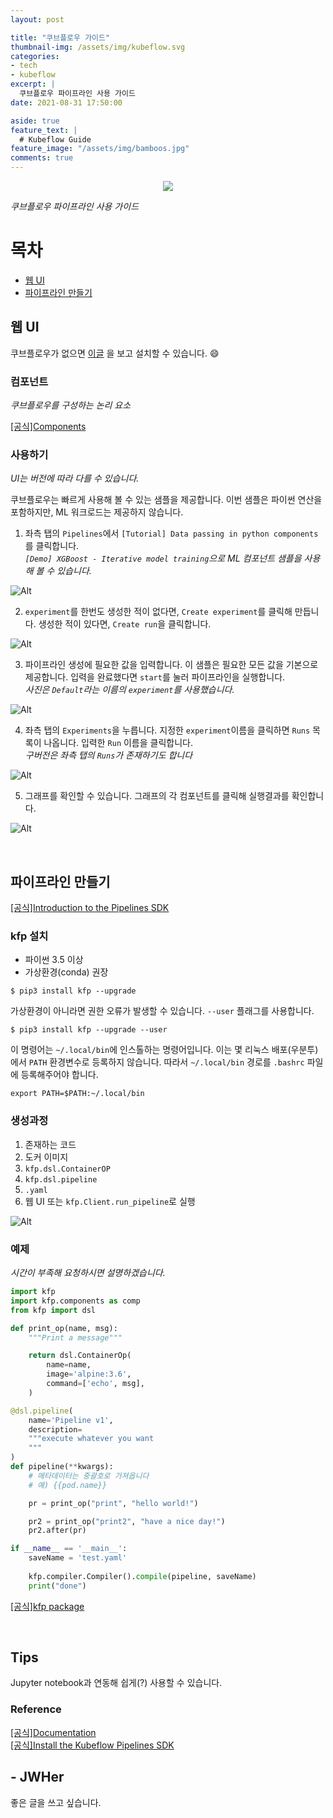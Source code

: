 ```yaml
---
layout: post

title: "쿠브플로우 가이드"
thumbnail-img: /assets/img/kubeflow.svg
categories:
- tech
- kubeflow
excerpt: |
  쿠브플로우 파이프라인 사용 가이드
date: 2021-08-31 17:50:00

aside: true
feature_text: |
  # Kubeflow Guide
feature_image: "/assets/img/bamboos.jpg"
comments: true
---
```


<!-- more -->

<p align="center">
<img src="/assets/img/kubeflow.svg" style="max-height: 40vh;"/>
</p>

*쿠브플로우 파이프라인 사용 가이드*  

# 목차
* [웹 UI](#웹-ui)
* [파이프라인 만들기](#파이프라인-만들기)

## 웹 UI

쿠브플로우가 없으면 [이글](https://jwher.github.io/install-kubeflow)
을 보고 설치할 수 있습니다. 😄

### 컴포넌트
*쿠브플로우를 구성하는 논리 요소*

[[공식]Components](https://www.kubeflow.org/docs/components/)

### 사용하기

*UI는 버전에 따라 다를 수 있습니다.*

쿠브플로우는 빠르게 사용해 볼 수 있는 샘플을 제공합니다.
이번 샘플은 파이썬 연산을 포함하지만, ML 워크로드는 제공하지 않습니다.

1. 좌측 탭의 `Pipelines`에서 `[Tutorial] Data passing in python components`를 클릭합니다.  
*`[Demo] XGBoost - Iterative model training`으로 ML 컴포넌트 샘플을 사용해 볼 수 있습니다.*

![Alt](/assets/img/kubeflow-guide/step1.png "step1")  
  

2. `experiment`를 한번도 생성한 적이 없다면, `Create experiment`를 클릭해 만듭니다.
생성한 적이 있다면, `Create run`을 클릭합니다.
   
![Alt](/assets/img/kubeflow-guide/step2.png "step2")  

3. 파이프라인 생성에 필요한 값을 입력합니다. 이 샘플은 필요한 모든 값을 기본으로 제공합니다.
입력을 완료했다면 `start`를 눌러 파이프라인을 실행합니다.  
*사진은 `Default`라는 이름의 `experiment`를 사용했습니다.*  
   
![Alt](/assets/img/kubeflow-guide/step3.png "step3")  

4. 좌측 탭의 `Experiments`을 누릅니다. 지정한 `experiment`이름을 클릭하면 `Runs` 목록이 나옵니다.
입력한 `Run` 이름을 클릭합니다.    
*구버전은 좌측 탭의 `Runs`가 존재하기도 합니다*
   
![Alt](/assets/img/kubeflow-guide/step4.png "step4")  

5. 그래프를 확인할 수 있습니다. 그래프의 각 컴포넌트를 클릭해 실행결과를 확인합니다.

![Alt](/assets/img/kubeflow-guide/step5.png "step5")

<br/>

## 파이프라인 만들기

[[공식]Introduction to the Pipelines SDK](https://www.kubeflow.org/docs/components/pipelines/sdk/sdk-overview/)  

### kfp 설치

* 파이썬 3.5 이상
* 가상환경(conda) 권장

```shell
$ pip3 install kfp --upgrade
```

가상환경이 아니라면 권한 오류가 발생할 수 있습니다. `--user` 플래그를 사용합니다.

```shell
$ pip3 install kfp --upgrade --user
```

이 명령어는 `~/.local/bin`에 인스톨하는 명령어입니다.
이는 몇 리눅스 배포(우분투)에서 `PATH` 환경변수로 등록하지 않습니다.
따라서 `~/.local/bin` 경로를 `.bashrc` 파일에 등록해주어야 합니다.

```shell
export PATH=$PATH:~/.local/bin
```

### 생성과정

1. 존재하는 코드
2. 도커 이미지
3. `kfp.dsl.ContainerOP`
4. `kfp.dsl.pipeline`
5. `.yaml`
6. 웹 UI 또는 `kfp.Client.run_pipeline`로 실행

![Alt](/assets/img/kubeflow-guide/pipelines-sdk.svg "pipelines sdk")  

### 예제
*시간이 부족해 요청하시면 설명하겠습니다.*  

```python
import kfp
import kfp.components as comp
from kfp import dsl

def print_op(name, msg):
    """Print a message"""

    return dsl.ContainerOp(
        name=name,
        image='alpine:3.6',
        command=['echo', msg],
    )

@dsl.pipeline(
    name='Pipeline v1',
    description=
    """execute whatever you want
    """
)
def pipeline(**kwargs):
    # 메타데이터는 중괄호로 가져옵니다
    # 예) {{pod.name}}

    pr = print_op("print", "hello world!")

    pr2 = print_op("print2", "have a nice day!")
    pr2.after(pr)

if __name__ == '__main__':
    saveName = 'test.yaml'
    
    kfp.compiler.Compiler().compile(pipeline, saveName)
    print("done")
```

[[공식]kfp package](https://kubeflow-pipelines.readthedocs.io/en/latest/source/kfp.html)  

<!--
https://lsjsj92.tistory.com/589  
https://www.kangwoo.kr/2020/03/28/kubeflow-pipelines-dsl-%ec%9d%b4%ed%95%b4%ed%95%98%ea%b8%b0-1/
-->

<!--
## katib?
https://www.kangwoo.kr/2020/03/20/kubeflow-katib-%EC%86%8C%EA%B0%9C/ 
-->

<br/>

## Tips

Jupyter notebook과 연동해 쉽게(?) 사용할 수 있습니다.

### Reference  

[[공식]Documentation](https://www.kubeflow.org/docs/)  
[[공식]Install the Kubeflow Pipelines SDK](https://www.kubeflow.org/docs/components/pipelines/sdk/install-sdk/)  

## - JWHer  
좋은 글을 쓰고 싶습니다.

<!-- update log -->
<!--
본문에 추가할 내용을 적는다.
-->